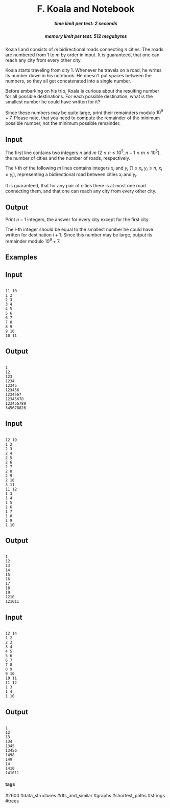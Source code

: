 <h1 style='text-align: center;'> F. Koala and Notebook</h1>

<h5 style='text-align: center;'>time limit per test: 2 seconds</h5>
<h5 style='text-align: center;'>memory limit per test: 512 megabytes</h5>

Koala Land consists of $m$ bidirectional roads connecting $n$ cities. The roads are numbered from $1$ to $m$ by order in input. It is guaranteed, that one can reach any city from every other city.

Koala starts traveling from city $1$. Whenever he travels on a road, he writes its number down in his notebook. He doesn't put spaces between the numbers, so they all get concatenated into a single number.

Before embarking on his trip, Koala is curious about the resulting number for all possible destinations. For each possible destination, what is the smallest number he could have written for it?

Since these numbers may be quite large, print their remainders modulo $10^9+7$. Please note, that you need to compute the remainder of the minimum possible number, not the minimum possible remainder.

## Input

The first line contains two integers $n$ and $m$ ($2 \le n \le 10^5, n - 1 \le m \le 10^5$), the number of cities and the number of roads, respectively.

The $i$-th of the following $m$ lines contains integers $x_i$ and $y_i$ ($1 \le x_i, y_i \le n$, $x_i \ne y_i$), representing a bidirectional road between cities $x_i$ and $y_i$.

It is guaranteed, that for any pair of cities there is at most one road connecting them, and that one can reach any city from every other city. 

## Output

Print $n - 1$ integers, the answer for every city except for the first city.

The $i$-th integer should be equal to the smallest number he could have written for destination $i+1$. Since this number may be large, output its remainder modulo $10^9+7$.

## Examples

## Input


```

11 10
1 2
2 3
3 4
4 5
5 6
6 7
7 8
8 9
9 10
10 11

```
## Output


```

1
12
123
1234
12345
123456
1234567
12345678
123456789
345678826

```
## Input


```

12 19
1 2
2 3
2 4
2 5
2 6
2 7
2 8
2 9
2 10
3 11
11 12
1 3
1 4
1 5
1 6
1 7
1 8
1 9
1 10

```
## Output


```

1
12
13
14
15
16
17
18
19
1210
121011

```
## Input


```

12 14
1 2
2 3
3 4
4 5
5 6
6 7
7 8
8 9
9 10
10 11
11 12
1 3
1 4
1 10

```
## Output


```

1
12
13
134
1345
13456
1498
149
14
1410
141011

```


#### tags 

#2600 #data_structures #dfs_and_similar #graphs #shortest_paths #strings #trees 